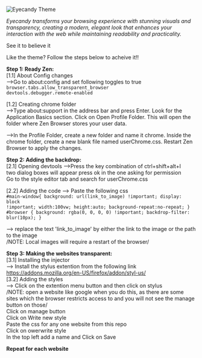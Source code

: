 ![Eyecandy Theme](https://github.com/user-attachments/assets/dd58889d-03ce-4dad-a04b-98269f1c4611)

<em>Eyecandy transforms your browsing experience with stunning visuals and transparency, creating a modern, elegant look that enhances your interaction with the web while maintaining readability and practicality.</em>

See it to believe it 
<images>
<vid>

Like the theme? 
Follow the steps below to acheive it!!

**Step 1: Ready Zen:**<br>
[1.1] About Config changes<br>
-->Go to about:config and set following toggles to true<br>
<code>browser.tabs.allow_transparent_browser</code><br>
<code>devtools.debugger.remote-enabled</code><br>

[1.2] Creating chrome folder<br>
-->Type about:support in the address bar and press Enter.
  Look for the Application Basics section.
  Click on Open Profile Folder. This will open the folder where Zen Browser stores your user data.

-->In the Profile Folder, create a new folder and name it chrome.
   Inside the chrome folder, create a new blank file named userChrome.css.
   Restart Zen Browser to apply the changes.


**Step 2: Adding the backdrop:**<br>
[2.1] Opening devtools
-->Press the key combination of ctrl+shift+alt+I<br>
   two dialog boxes will appear press ok in the one asking for permission<br>
   Go to the style editor tab and search for userChrome.css<br>
   
[2.2] Adding the code
--> Paste the following css
<code>
 #main-window{
  background:  url(link_to_image) !important;
  display: block !important;
  width:100vw;
  height:auto;
  background-repeat:no-repeat; }
#browser {
  background: rgba(0, 0, 0, 0) !important;
  backdrop-filter: blur(10px);  }
</code>

--> replace the text 'link_to_image' by either the link to the image or the path to the image<br>
/NOTE: Local images will require a restart of the browser/


**Step 3: Making the websites transparent:**<br>
[3.1] Installing the injector<br>
--> Install the stylus extention from the following link https://addons.mozilla.org/en-US/firefox/addon/styl-us/<br>
[3.2] Adding the styles<br>
--> Click on the extention menu button and then click on stylus <br>
/NOTE: open a website like google when you do this, as there are some sites which the browser restricts access to and you will not see the manage button on those/<br>
    Click on manage button<br>
    Click on Write new style<br>
    Paste the css for any one website from this repo<br>
    Click on owerwrite style<br>
    In the top left add a name and Click on Save<br>

**Repeat for each website**
    

   
